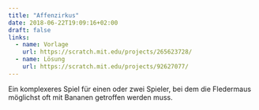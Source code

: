 ```yaml
---
title: "Affenzirkus"
date: 2018-06-22T19:09:16+02:00
draft: false
links:
  - name: Vorlage
    url: https://scratch.mit.edu/projects/265623728/
  - name: Lösung
    url: https://scratch.mit.edu/projects/92627077/
---
```


Ein komplexeres Spiel für einen oder zwei Spieler, bei dem die Fledermaus möglichst oft mit Bananen getroffen werden muss.
